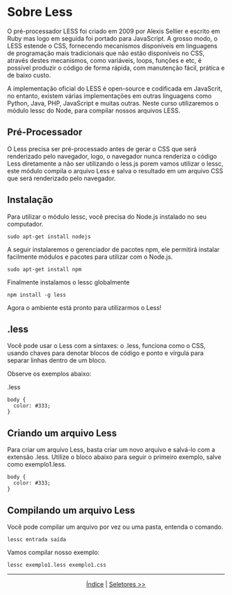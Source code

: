 # Sobre Less

O pré-processador LESS foi criado em 2009 por Alexis Sellier e escrito em Ruby mas logo em seguida foi portado para JavaScript.
A grosso modo, o LESS estende o CSS, fornecendo mecanismos disponíveis em linguagens de programação mais tradicionais que não estão disponíveis no CSS, através destes mecanismos, como variáveis, loops, funções e etc, é possível produzir o código de forma rápida, com manutenção fácil, prática e de baixo custo.

A implementação oficial do LESS é open-source e codificada em JavaScrit, no entanto, existem várias implementações em outras linguagens como Python, Java, PHP, JavaScript e muitas outras. Neste curso utilizaremos o módulo lessc do Node, para compilar nossos arquivos LESS.


## Pré-Processador

O Less precisa ser pré-processado antes de gerar o CSS que será renderizado pelo navegador, logo, o navegador nunca renderiza o código Less diretamente a não ser utilizando o less.js porem vamos utilizar o lessc, este módulo compila o arquivo Less e salva o resultado em um arquivo CSS que será renderizado pelo navegador.


## Instalação

Para utilizar o módulo lessc, você precisa do Node.js instalado no seu computador.

```
sudo apt-get install nodejs
```

A seguir instalaremos o gerenciador de pacotes npm, ele permitirá instalar facilmente módulos e pacotes para utilizar com o Node.js.

```
sudo apt-get install npm
```

Finalmente instalamos o lessc globalmente

```
npm install -g less
```

Agora o ambiente está pronto para utilizarmos o Less!


## .less

Você pode usar o Less com a sintaxes: o .less, funciona como o CSS, usando chaves para denotar blocos de código e ponto e vírgula para separar linhas dentro de um bloco.

Observe os exemplos abaixo:

.less
```
body {
  color: #333;
}
```

## Criando um arquivo Less

Para criar um arquivo Less, basta criar um novo arquivo e salvá-lo com a extensão .less. Utilize o bloco abaixo para seguir o primeiro exemplo, salve como exemplo1.less.

```
body {
  color: #333;
}
```


## Compilando um arquivo Less

Você pode compilar um arquivo por vez ou uma pasta, entenda o comando.

```
lessc entrada saída
```

Vamos compilar nosso exemplo:

```
lessc exemplo1.less exemplo1.css
```

___

<p align="center"><a href="../Apostila#Índice" title="Índice">Índice</a> | <a href="selectors.md" title="Próximo">Seletores >></a></p>
